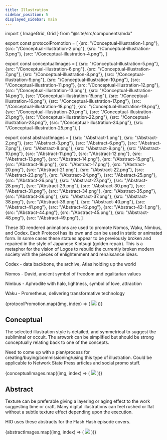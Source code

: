 ```yaml
---
title: Illustration
sidebar_position: 5
displayed_sidebar: main
---
```


import { ImageGrid, Grid } from "@site/src/components/mdx"

export const protocolPromotion = [
    {src: "/Conceptual-illustration-1.png"},
    {src: "/Conceptual-illustration-2.png"},
    {src: "/Conceptual-illustration-3.png"},
    {src: "/Conceptual-illustration-4.png"},
]

export const conceptualImages = [
    {src: "/Conceptual-illustration-5.png"},
    {src: "/Conceptual-illustration-6.png"},
    {src: "/Conceptual-illustration-7.png"},
    {src: "/Conceptual-illustration-8.png"},
    {src: "/Conceptual-illustration-9.png"},
    {src: "/Conceptual-illustration-10.png"},
    {src: "/Conceptual-illustration-11.png"},
    {src: "/Conceptual-illustration-12.png"},
    {src: "/Conceptual-illustration-13.png"},
    {src: "/Conceptual-illustration-14.png"},
    {src: "/Conceptual-illustration-15.png"},
    {src: "/Conceptual-illustration-16.png"},
    {src: "/Conceptual-illustration-17.png"},
    {src: "/Conceptual-illustration-18.png"},
    {src: "/Conceptual-illustration-19.png"},
    {src: "/Conceptual-illustration-20.png"},
    {src: "/Conceptual-illustration-21.png"},
    {src: "/Conceptual-illustration-22.png"},
    {src: "/Conceptual-illustration-23.png"},
    {src: "/Conceptual-illustration-24.png"},
    {src: "/Conceptual-illustration-25.png"},
]

export const abstractImages = [
    {src: "/Abstract-1.png"},
    {src: "/Abstract-2.png"},
    {src: "/Abstract-3.png"},
    {src: "/Abstract-6.png"},
    {src: "/Abstract-7.png"},
    {src: "/Abstract-8.png"},
    {src: "/Abstract-9.png"},
    {src: "/Abstract-10.png"},
    {src: "/Abstract-11.png"},
    {src: "/Abstract-12.png"},
    {src: "/Abstract-13.png"},
    {src: "/Abstract-14.png"},
    {src: "/Abstract-15.png"},
    {src: "/Abstract-16.png"},
    {src: "/Abstract-17.png"},
    {src: "/Abstract-20.png"},
    {src: "/Abstract-21.png"},
    {src: "/Abstract-22.png"},
    {src: "/Abstract-23.png"},
    {src: "/Abstract-24.png"},
    {src: "/Abstract-25.png"},
    {src: "/Abstract-26.png"},
    {src: "/Abstract-27.png"},
    {src: "/Abstract-28.png"},
    {src: "/Abstract-29.png"},
    {src: "/Abstract-30.png"},
    {src: "/Abstract-31.png"},
    {src: "/Abstract-34.png"},
    {src: "/Abstract-35.png"},
    {src: "/Abstract-36.png"},
    {src: "/Abstract-37.png"},
    {src: "/Abstract-38.png"},
    {src: "/Abstract-39.png"},
    {src: "/Abstract-40.png"},
    {src: "/Abstract-41.png"},
    {src: "/Abstract-42.png"},
    {src: "/Abstract-42-1.png"},
    {src: "/Abstract-44.png"},
    {src: "/Abstract-45.png"},
    {src: "/Abstract-48.png"},
    {src: "/Abstract-49.png"},
]

These 3D rendered animations are used to promote Nomos, Waku, Nimbus, and Codex. Each Protocol has its own and can be used in static or animated form. In some cases these statues appear to be previously broken and repaired in the style of Japanese Kintsugi (golden repair). This is a metaphor for the vision of Logos to rebuild the currently broken modern society with the pieces of enlightenment and renaissance ideas.

Codex - data backbone, the archive, Atlas holding up the world

Nomos - David, ancient symbol of freedom and egalitarian values

Nimbus - Aphrodite with halo, lightness, symbol of love, attraction

Waku - Prometheus, delivering transformative technology

<ImageGrid>
    {protocolPromotion.map((img, index) => (
        <Grid.Item key={index}>
            <img src={img.src} />
        </Grid.Item>
    ))}
</ImageGrid>

## Conceptual

The selected illustration style is detailed, and symmetrical to suggest the subliminal or occult. The artwork can be simplified but should be strong conceptually relating back to one of the concepts.

Need to come up with a plan/process for creating/buying/commissioning/using this type of illustration. Could be applicable to Network State Press articles and social promo stuff.

<ImageGrid>
    {conceptualImages.map((img, index) => (
        <Grid.Item key={index}>
            <img src={img.src} />
        </Grid.Item>
    ))}
</ImageGrid>

## Abstract

Texture can be preferable giving a layering or aging effect to the work suggesting time or craft. Many digital illustrations can feel rushed or flat without a subtle texture effect depending upon the execution.

HIO uses these abstracts for the Flash Hash episode covers.

<ImageGrid>
    {abstractImages.map((img, index) => (
        <Grid.Item key={index}>
            <img src={img.src} />
        </Grid.Item>
    ))}
</ImageGrid>
